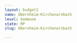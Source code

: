 ```yaml
---
layout: budget2
name: Obernheim-Kirchenarnbach
level: kommune
state: RP
slug: Obernheim-Kirchenarnbach

---
```



